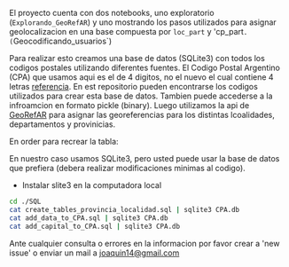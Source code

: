 El proyecto cuenta con dos notebooks, uno exploratorio (`Explorando_GeoRefAR`) y uno mostrando los pasos utilizados para asignar geolocalizacion en una base compuesta por `loc_part` y 'cp_part`. (`Geocodificando_usuarios`)

Para realizar esto creamos una base de datos (SQLite3) con todos los codigos postales utilizando diferentes fuentes. El Codigo Postal Argentino (CPA) que usamos aqui es el de 4 digitos, no el nuevo el cual contiene 4 letras [referencia]( https://en.wikipedia.org/wiki/Postal_codes_in_Argentina).
En est repositorio pueden encontrarse los codigos utilizados para crear esta base de datos. Tambien puede accederse a la infroamcion en formato pickle (binary).  Luego utilizamos la api de [GeoRefAR](https://datosgobar.github.io/georef-ar-api/) para asignar las georeferencias para los distintas lcoalidades, departamentos y provinicias. 

En order para recrear la tabla:

En nuestro caso usamos SQLite3, pero usted puede usar la base de datos que prefiera (debera realizar modificaciones minimas al codigo).

- Instalar slite3 en la computadora local

```bash
cd ./SQL
cat create_tables_provincia_localidad.sql | sqlite3 CPA.db
cat add_data_to_CPA.sql | sqlite3 CPA.db
cat add_capital_to_CPA.sql | sqlite3 CPA.db

```

Ante cualquier consulta o errores en la informacion por favor crear a 'new issue' o enviar un mail a joaquin14@gmail.com
